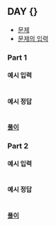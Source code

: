## DAY {}

- [문제](https://adventofcode.com/{}/day/{})
- [문제의 입력](https://adventofcode.com/{}/day/{}/input)

### Part 1

#### 예시 입력
```
```

#### 예시 정답
```
```

#### [풀이](part_one.cpp)

### Part 2

#### 예시 입력
```
```

#### 예시 정답
```
```

#### [풀이](part_two.cpp)
